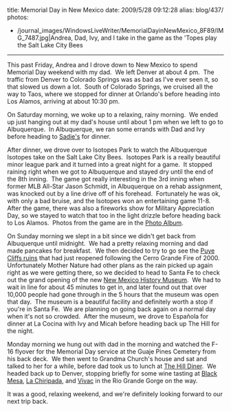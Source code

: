title: Memorial Day in New Mexico
date: 2009/5/28 09:12:28
alias: blog/437/
photos:
- /journal_images/WindowsLiveWriter/MemorialDayinNewMexico_8F89/IMG_7487.jpg|Andrea, Dad, Ivy, and I take in the game as the 'Topes play the Salt Lake City Bees
---
This past Friday, Andrea and I drove down to New Mexico to spend Memorial Day weekend with my dad.  We left Denver at about 4 pm.  The traffic from Denver to Colorado Springs was as bad as I've ever seen it, so that slowed us down a lot.  South of Colorado Springs, we cruised all the way to Taos, where we stopped for dinner at Orlando's before heading into Los Alamos, arriving at about 10:30 pm.

On Saturday morning, we woke up to a relaxing, rainy morning.  We ended up just hanging out at my dad's house until about 1 pm when we left to go to Albuquerque.  In Albuquerque, we ran some errands with Dad and Ivy before heading to [Sadie's](http://sadiessalsa.com/) for dinner. 

After dinner, we drove over to Isotopes Park to watch the Albuquerque Isotopes take on the Salt Lake City Bees.  Isotopes Park is a really beautiful minor league park and it turned into a great night for a game.  It stopped raining right when we got to Albuquerque and stayed dry until the end of the 8th inning.  The game got really interesting in the 3rd inning when former MLB All-Star Jason Schmidt, in Albuquerque on a rehab assignment, was knocked out by a line drive off of his forehead.  Fortunately he was ok, with only a bad bruise, and the Isotopes won an entertaining game 11-8.  After the game, there was also a fireworks show for Military Appreciation Day, so we stayed to watch that too in the light drizzle before heading back to Los Alamos.  Photos from the game are in the [Photo Album](http://wwwazure.s-church.net/PhotoAlbum/Album/ABQISOTOPES20090523).

On Sunday morning we slept in a bit since we didn't get back from Albuquerque until midnight.  We had a pretty relaxing morning and dad made pancakes for breakfast.  We then decided to try to go see the [Puye Cliffs ruins](http://www.puyecliffs.com/) that had just reopened following the Cerro Grande Fire of 2000.  Unfortunately Mother Nature had other plans as the rain picked up again right as we were getting there, so we decided to head to Santa Fe to check out the grand opening of the new [New Mexico History Museum](http://www.museumofnewmexico.org/).  We had to wait in line for about 45 minutes to get in, and later found out that over 10,000 people had gone through in the 5 hours that the museum was open that day.  The museum is a beautiful facility and definitely worth a stop if you're in Santa Fe.  We are planning on going back again on a normal day when it's not so crowded.  After the museum, we drove to Española for dinner at La Cocina with Ivy and Micah before heading back up The Hill for the night.

Monday morning we hung out with dad in the morning and watched the F-16 flyover for the Memorial Day service at the Guaje Pines Cemetery from his back deck.  We then went to Grandma Church's house and sat and talked to her for a while, before dad took us to lunch at [The Hill Diner](http://www.hilldiner.com/).  We headed back up to Denver, stopping briefly for some wine tasting at [Black Mesa](http://blackmesawinery.com/), [La Chiripada](http://www.lachiripada.com/catalog/index.php), and [Vivac](http://www.vivacwinery.com/) in the Rio Grande Gorge on the way.

It was a good, relaxing weekend, and we're definitely looking forward to our next trip back.